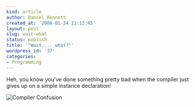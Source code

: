 ```yaml
---
kind: article
author: Daniel Kennett
created_at: '2008-01-24 11:13:45'
layout: post
slug: wait-what
status: publish
title: '"Wait.... what?"'
wordpress_id: '37'
categories:
- Programming
---
```


Heh, you know you've done something pretty bad when the compiler just gives up on a simple instance declaration! 

<img src="/pictures/compilerconfusion.png" alt="Compiler Confusion" />
